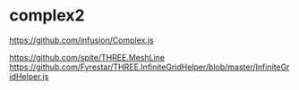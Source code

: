 # complex2

https://github.com/infusion/Complex.js

https://github.com/spite/THREE.MeshLine
https://github.com/Fyrestar/THREE.InfiniteGridHelper/blob/master/InfiniteGridHelper.js

